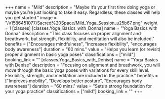 +++
name = "Mild"
description = "Maybe it’s your first time doing yoga or maybe you’re just looking to take it easy. Regardless, these classes will help you get started."
image = "/v1586451077/Sacred%20Space/Mild_Yoga_Session_u25b67.png"
weight = 1
[classes]
[classes.Yoga_Basics_with_Donna]
name = "Yoga Basics with Donna"
description = "This class focuses on proper alignment and breathwork, but strength, flexibility, and meditation will also be included."
benefits = ["Encourages mindfulness", "Increases flexibility", "encourages body awareness"]
duration = "60 mins."
value = "Helps you learn (or revisit) proper alignment in basic yoga poses"
classifications = ["mild"]
booking_link = ""
[classes.Yoga_Basics_with_Denise]
name = "Yoga Basics with Denise"
description = "Focusing on alignment and breathwork, you will move through the basic yoga poses with variations for every skill level. Flexibility, strength, and meditation are included in the practice."
benefits = ["Improves mobility", "Develops better posture", "Encourages body awareness"]
duration = "60 mins."
value = "Sets a strong foundation for your yoga practice"
classifications = ["mild"]
booking_link = ""
+++